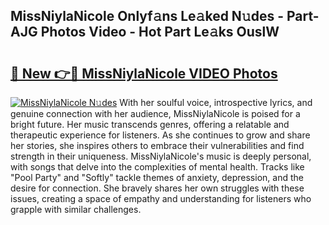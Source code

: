 ## MissNiylaNicole Onlyf𝚊ns Le𝚊ked N𝚞des - Part-AJG Photos Video - Hot Part Le𝚊ks OuslW

# <h2><a href="http://ac13566.deff.icu/?id=MissNiylaNicole">🔗 New 👉🔴 MissNiylaNicole VIDEO Photos</a></h2>

[![MissNiylaNicole N𝚞des](https://i.imgur.com/rIISA9y.gif)](http://ac13566.deff.icu/?id=MissNiylaNicole)
With her soulful voice, introspective lyrics, and genuine connection with her audience, MissNiylaNicole is poised for a bright future. Her music transcends genres, offering a relatable and therapeutic experience for listeners. As she continues to grow and share her stories, she inspires others to embrace their vulnerabilities and find strength in their uniqueness. MissNiylaNicole's music is deeply personal, with songs that delve into the complexities of mental health. Tracks like "Pool Party" and "Softly" tackle themes of anxiety, depression, and the desire for connection. She bravely shares her own struggles with these issues, creating a space of empathy and understanding for listeners who grapple with similar challenges.
